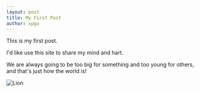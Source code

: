 ```yaml
---
layout: post
title: My First Post
author: xpgo
---
```


This is my first post.

I'd like use this site to share my mind and hart.

We are always going to be too big for something and too young for others, and that's just how the world is!

![Lion](https://ngrok.xscale.cn:8097/images/2019/07/17/6742210380f797b6c527fdfaa1084f7a.md.jpg)


